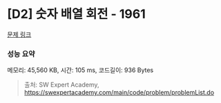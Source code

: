 # [D2] 숫자 배열 회전 - 1961 

[문제 링크](https://swexpertacademy.com/main/code/problem/problemDetail.do?contestProbId=AV5Pq-OKAVYDFAUq) 

### 성능 요약

메모리: 45,560 KB, 시간: 105 ms, 코드길이: 936 Bytes



> 출처: SW Expert Academy, https://swexpertacademy.com/main/code/problem/problemList.do